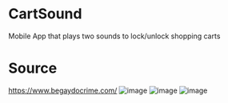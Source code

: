 # CartSound

Mobile App that plays two sounds to lock/unlock shopping carts

# Source
https://www.begaydocrime.com/
![image](https://github.com/dangar16/CartSound/assets/95357264/463d1b8f-92bb-44da-954b-b5839d813ccd)
![image](https://github.com/dangar16/CartSound/assets/95357264/52439a98-9675-4edd-b560-4c8fae9a8bc6)
![image](https://github.com/dangar16/CartSound/assets/95357264/9eebef19-0465-43cb-962f-373136772b70)
